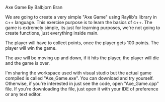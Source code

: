 Axe Game
By Balbjorn Bran
	
We are going to create a very simple "Axe Game" using Raylib's library in c++ language.
This exercise purpose is to learn the basics of c++. The game is extremely simple, its 
just for learning purposes, we're not going to create functions, just everything inside 
main.

The player will have to collect points, once the player gets 100 points. The player will
win the game.

The axe will be moving up and down, if it hits the player, the player will die and the 
game is over.

I'm sharing the workspace used with visual studio but the actual game compiled is called
"Axe_Game.exe". You can download and try yourself. Otherwise, if you're interested in 
just see the code, open "Axe_Game.cpp" file. If you're downloading the file, just open 
it with your IDE of preference or any text editor.
	
	
